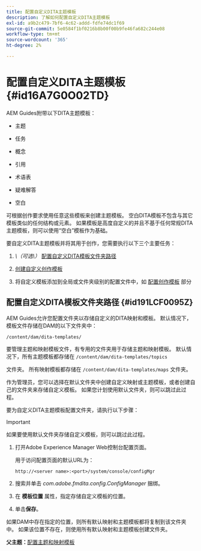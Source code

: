 ```yaml
---
title: 配置自定义DITA主题模板
description: 了解如何配置自定义DITA主题模板
exl-id: a9b2c479-7bf6-4c62-addd-fdfe74dc1f69
source-git-commit: 5e0584f1bf0216b8b00f00b9fe46fa682c244e08
workflow-type: tm+mt
source-wordcount: '365'
ht-degree: 2%

---
```


# 配置自定义DITA主题模板 {#id16A7G0O02TD}

AEM Guides附带以下DITA主题模板：

- 主题

- 任务

- 概念

- 引用

- 术语表

- 疑难解答

- 空白


可根据创作要求使用任意这些模板来创建主题模板。 空白DITA模板不包含与其它模板类似的任何结构或元素。 如果模板是高度自定义的并且不基于任何常规DITA主题模板，则可以使用“空白”模板作为基础。

要自定义DITA主题模板并将其用于创作，您需要执行以下三个主要任务：

1. *\（可选\）* [配置自定义DITA模板文件夹路径](#id191LCF0095Z)

1. [创建自定义创作模板](conf-folder-level.md#id1917D0EG0HJ)

1. 将自定义模板添加到全局或文件夹级别的配置文件中，如 [配置创作模板](conf-folder-level.md#id1889D0IL0Y4) 部分


## 配置自定义DITA模板文件夹路径 {#id191LCF0095Z}

AEM Guides允许您配置文件夹以存储自定义的DITA映射和模板。 默认情况下，模板文件存储在DAM的以下文件夹中：

`/content/dam/dita-templates/`

要管理主题和映射模板文件，有专用的文件夹用于存储主题和映射模板。 默认情况下，所有主题模板都存储在 `/content/dam/dita-templates/topics`

文件夹。 所有映射模板都存储在 `/content/dam/dita-templates/maps` 文件夹。

作为管理员，您可以选择在默认文件夹中创建自定义映射或主题模板，或者创建自己的文件夹来存储自定义模板。 如果您计划使用默认文件夹，则可以跳过此过程。

要为自定义DITA主题模板配置文件夹，请执行以下步骤：

>[!IMPORTANT]
>
> 如果要使用默认文件夹存储自定义模板，则可以跳过此过程。

1. 打开Adobe Experience Manager Web控制台配置页面。

   用于访问配置页面的默认URL为：

   ```http
   http://<server name>:<port>/system/console/configMgr
   ```

1. 搜索并单击 *com.adobe.fmdita.config.ConfigManager* 捆绑。

1. 在 **模板位置** 属性，指定存储自定义模板的位置。

1. 单击&#x200B;**保存**。


如果DAM中存在指定的位置，则所有默认映射和主题模板都将复制到该文件夹中。 如果该位置不存在，则使用所有默认映射和主题模板创建文件夹。

**父主题：**[&#x200B;配置主题和映射模板](conf-template-tags.md)
